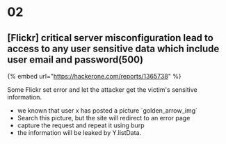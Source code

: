 # 02

## \[Flickr] critical server misconfiguration lead to access to any user sensitive data which include user email and password(500)

{% embed url="https://hackerone.com/reports/1365738" %}

Some Flickr set error and let the attacker get the victim's sensitive information.

* we known that user x has posted a picture \`golden\_arrow\_img\`
* Search this picture, but the site will redirect to an error page
* capture the request and repeat it using burp
* the information will be leaked by Y.listData.











